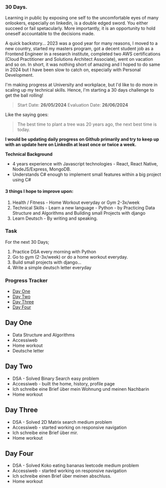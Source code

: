 ### 30 Days.
Learning in public by exposing one self to the uncomfortable eyes of many onlookers, especially on linkedin, is a double edged sword. You either succeed or fail spetacularly. More importantly, it is an opportunity to hold oneself accountable to the decisions made. 

A quick backstory...
2023 was a good year for many reasons, I moved to a new country, started my masters program, got a decent student job as a Frontend Engineer in a research institute, completed two AWS certifications (Cloud Practitioner and Solutions Architect Associate), went on vacation and so on. In short, it was nothing short of amazing and I hoped to do same in 2024 but I have been slow to catch on, especially with Personal Development. 

I'm making progress at University and workplace, but I'd like to do more in scaling up my technical skills. Hence, I'm starting a 30 days challenge to get the ball rolling!

> Start Date: **26/05/2024**
> Evaluation Date: **26/06/2024**

Like the saying goes:
> The best time to plant a tree was 20 years ago, the next best time is today.


**I would be updating daily progress on Github primarily and try to keep up with an update here on LinkedIn at least once or twice a week.**

**Technical Background**
- 4 years experience with Javascript technologies - React, React Native, NodeJS/Express, MongoDB.
- Understands C# enough to implement small features within a big project using C#


#### 3 things I hope to improve upon:
1. Health / Fitness - Home Workout everyday or Gym 2-3x/week
2. Technical Skills - Learn a new language - Python - by Practicing Data Structure and Algorithms and Building small Projects with django
3. Learn Deutsch - By writing and speaking.


### Task
For the next 30 Days;
1. Practice DSA every morning with Python
2. Go to gym (2-3x/week) or do a home workout everyday.
3. Build small projects with django...
4. Write a simple deutsch letter everyday


### Progress Tracker
- [Day One ](#day-one-)
- [Day Two](#day-two)
- [Day Three](#day-three)
- [Day Four](#day-four)

## Day One <a name="Dayone" />
- Data Structure and Algorithms
- Accessiweb
- Home workout
- Deutsche letter

## Day Two 
- DSA - Solved Binary Search easy problem
- Accessiweb - built the home, history, profile page
- Ich schreibe eine Brief über mein Wohnung und meinen Nachbarin 
- Home workout

## Day Three 
- DSA - Solved 2D Matrix search medium problem
- Accessiweb - started working on responsive navigation
- Ich schreibe eine Brief über mir. 
- Home workout


## Day Four 
- DSA - Solved Koko eating bananas leetcode medium problem
- Accessiweb - started working on responsive navigation
- Ich schreibe einen Brief über meinen abschluss. 
- Home workout

